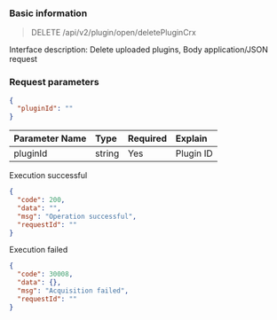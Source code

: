 ### Basic information

> DELETE /api/v2/plugin/open/deletePluginCrx

Interface description: Delete uploaded plugins, Body application/JSON request

### Request parameters

```json
{
  "pluginId": ""
}
```

|Parameter Name|Type|Required|Explain|
|:----| :-- | :-- | :--- |
| pluginId | string | Yes | Plugin ID |

Execution successful

```json
{
  "code": 200,
  "data": "",
  "msg": "Operation successful",
  "requestId": ""
}
```

Execution failed

```json
{
  "code": 30008,
  "data": {},
  "msg": "Acquisition failed",
  "requestId": ""
}
```

